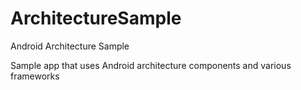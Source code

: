 # ArchitectureSample

Android Architecture Sample

Sample app that uses Android architecture components and various frameworks
